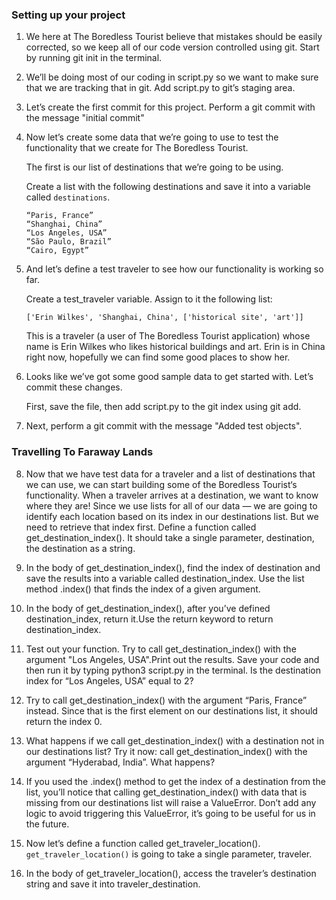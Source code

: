 

### Setting up your project

1. We here at The Boredless Tourist believe that mistakes should be easily corrected, so we keep all of our code version controlled using git. Start by running git init in the terminal.
2. We’ll be doing most of our coding in script.py so we want to make sure that we are tracking that in git. Add script.py to git’s staging area.
3. Let’s create the first commit for this project. Perform a git commit with the message "initial commit"

4. Now let’s create some data that we’re going to use to test the functionality that we create for The Boredless Tourist.

   The first is our list of destinations that we’re going to be using.

   Create a list with the following destinations and save it into a variable called `destinations`.
    ```
    “Paris, France”
    “Shanghai, China”
    “Los Angeles, USA”
    “São Paulo, Brazil”
    “Cairo, Egypt”
    ```

5. And let’s define a test traveler to see how our functionality is working so far.

    Create a test_traveler variable. Assign to it the following list:

    `['Erin Wilkes', 'Shanghai, China', ['historical site', 'art']]`

     This is a traveler (a user of The Boredless Tourist application) whose name is Erin Wilkes who likes historical buildings and art. Erin is in China right now, hopefully we can find some good places to show her.
6. Looks like we’ve got some good sample data to get started with. Let’s commit these changes.

   First, save the file, then add script.py to the git index using git add.

7. Next, perform a git commit with the message "Added test objects".
### Travelling To Faraway Lands
8. Now that we have test data for a traveler and a list of destinations that we can use, we can start building some of the Boredless Tourist‘s functionality. When a traveler arrives at a destination, we want to know where they are! Since we use lists for all of our data — we are going to identify each location based on its index in our destinations list. But we need to retrieve that index first. Define a function called get_destination_index(). It should take a single parameter, destination, the destination as a string.

9. In the body of get_destination_index(), find the index of destination and save the results into a variable called destination_index. Use the list method .index() that finds the index of a given argument.

10. In the body of get_destination_index(), after you’ve defined destination_index, return it.Use the return keyword to return destination_index.

11. Test out your function. Try to call get_destination_index() with the argument "Los Angeles, USA".Print out the results. Save your code and then run it by typing python3 script.py in the terminal. Is the destination index for “Los Angeles, USA” equal to 2?

12. Try to call get_destination_index() with the argument “Paris, France” instead. Since that is the first element on our destinations list, it should return the index 0.

13. What happens if we call get_destination_index() with a destination not in our destinations list?
    Try it now: call get_destination_index() with the argument “Hyderabad, India”. What happens?

14. If you used the .index() method to get the index of a destination from the list, you’ll notice that calling get_destination_index() with data that is missing from our destinations list will raise a ValueError. Don’t add any logic to avoid triggering this ValueError, it’s going to be useful for us in the future.

15. Now let’s define a function called get_traveler_location().
`get_traveler_location()` is going to take a single parameter, traveler.

16. In the body of get_traveler_location(), access the traveler’s destination string and save it into traveler_destination.
